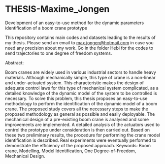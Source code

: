 # THESIS-Maxime_Jongen
Development of an easy-to-use method for the dynamic parameters identification of a boom crane prototype


This repository contains main codes and datasets leading to the results of my thesis. Please send an email to max.jongen@hotmail.com in case you need any precision about my work. Go in the folder Hebi for the codes to send trajectories to one degree of freedom systems.





Abstract:

Boom cranes are widely used in various industrial sectors to handle heavy materials. Although mechanically simple, this type of crane is a non-linear and under-actuated system. This characteristic makes the design of adequate control laws for this type of mechanical system complicated, as a detailed knowledge of the dynamic model of the system to be controlled is necessary. To solve this problem, this thesis proposes an easy-to-use methodology to perform the identification of the dynamic model of a boom crane. The proposed study covers all the necessary steps to make the proposed methodology as general as possible and easily deployable. The mechanical design of a pre-existing boom crane is analysed and some improvements are implemented. A detailed analysis of the actuators used to control the prototype under consideration is then carried out. Based on these two preliminary results, the procedure for performing the crane model identification is described. Real experiments were eventually performed to demonstrate the efficiency of the proposed approach. Keywords: Boom crane, Modelling, Model Identification, One Degree-of-Freedom, Mechanical Design.
